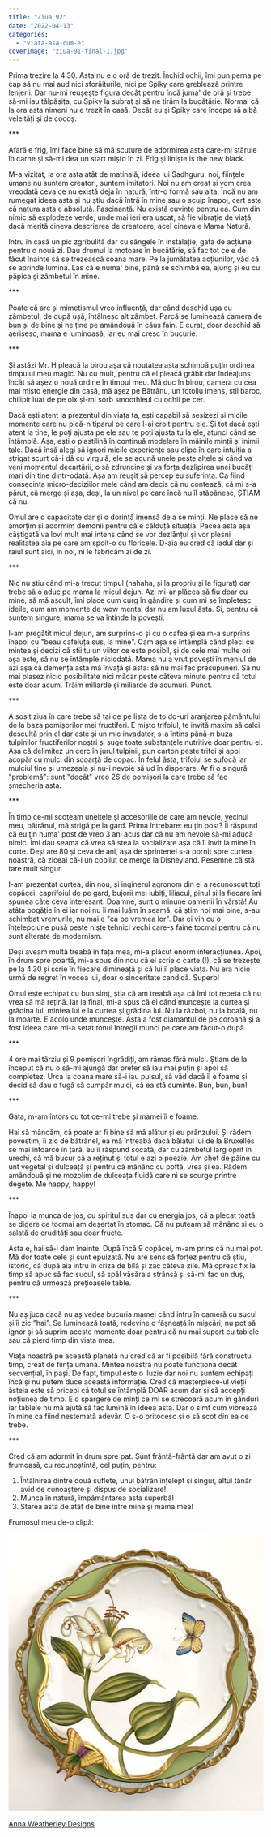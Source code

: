 ```yaml
---
title: "Ziua 92"
date: "2022-04-13"
categories: 
  - "viata-asa-cum-e"
coverImage: "ziua-91-final-1.jpg"
---
```


Prima trezire la 4.30. Asta nu e o oră de trezit. Închid ochii, îmi pun perna pe cap să nu mai aud nici sforăiturile, nici pe Spiky care greblează printre lenjerii. Dar nu-mi reușește figura decât pentru încă juma' de oră și trebe să-mi iau tălpășița, cu Spiky la subraț și să ne tirăm la bucătărie. Normal că la ora asta nimeni nu e trezit în casă. Decât eu și Spiky care începe să aibă veleități și de cocoș.

\*\*\*

Afară e frig, îmi face bine să mă scuture de adormirea asta care-mi stăruie în carne și să-mi dea un start mișto în zi. Frig și liniște is the new black.

M-a vizitat, la ora asta atât de matinală, ideea lui Sadhguru: noi, ființele umane nu suntem creatori, suntem imitatori. Noi nu am creat și vom crea vreodată ceva ce nu există deja în natură, într-o formă sau alta. Încă nu am rumegat ideea asta și nu știu dacă întră în mine sau o scuip înapoi, cert este că natura asta e absolută. Fascinantă. Nu există cuvinte pentru ea. Cum din nimic să explodeze verde, unde mai ieri era uscat, să fie vibrație de viață, dacă merită cineva descrierea de creatoare, acel cineva e Mama Natură.

Intru în casă un pic zgribulită dar cu sângele în instalație, gata de acțiune pentru o nouă zi. Dau drumul la motoare în bucătărie, să fac tot ce e de făcut înainte să se trezească coana mare. Pe la jumătatea acțiunilor, văd că se aprinde lumina. Las că e numa' bine, până se schimbă ea, ajung și eu cu păpica și zâmbetul în mine.

\*\*\*

Poate că are și mimetismul vreo influență, dar când deschid ușa cu zâmbetul, de după ușă, întâlnesc alt zâmbet. Parcă se luminează camera de bun și de bine și ne ține pe amândouă în căuș fain. E curat, doar deschid să aerisesc, mama e luminoasă, iar eu mai cresc în bucurie. 

\*\*\*

Și astăzi Mr. H pleacă la birou așa că noutatea asta schimbă puțin ordinea timpului meu magic. Nu cu mult, pentru că el pleacă grăbit dar îndeajuns încât să așez o nouă ordine în timpul meu. Mă duc în birou, camera cu cea mai mișto energie din casă, mă așez pe Bătrânu, un fotoliu imens, stil baroc, chilipir luat de pe olx și-mi sorb smoothieul cu ochii pe cer. 

Dacă ești atent la prezentul din viața ta, ești capabil să sesizezi și micile momente care nu pică-n tiparul pe care l-ai croit pentru ele. Și tot dacă ești atent la tine, le poți ajusta pe ele sau te poți ajusta tu la ele, atunci când se întâmplă. Așa, ești o plastilină în continuă modelare în mâinile minții și inimii tale. Dacă însă alegi să ignori micile experiențe sau clipe în care intuiția a strigat scurt că-i dă cu virgulă, ele se adună unele peste altele și când va veni momentul decartării, o să zdruncine și va forța dezlipirea unei bucăți mari din tine dintr-odată. Așa am reușit să percep eu suferința. Ca fiind consecința micro-deciziilor mele când am decis că nu contează, că mi s-a părut, că merge și așa, deși, la un nivel pe care încă nu îl stăpânesc, ȘTIAM că nu.

Omul are o capacitate dar și o dorință imensă de a se minți. Ne place să ne amorțim și adormim demonii pentru că e călduță situația. Pacea asta așa câștigată va lovi mult mai intens când se vor dezlănțui și vor plesni realitatea aia pe care am spoit-o cu floricele. D-aia eu cred că iadul dar și raiul sunt aici, în noi, ni le fabricăm zi de zi.

\*\*\*

Nic nu știu când mi-a trecut timpul (hahaha, și la propriu și la figurat) dar trebe să o aduc pe mama la micul dejun. Azi mi-ar plăcea să fiu doar cu mine, să mă ascult, îmi place cum curg în gândire și cum mi se împletesc ideile, cum am momente de wow mental dar nu am luxul ăsta. Și, pentru că suntem singure, mama se va întinde la povești.

I-am pregătit micul dejun, am surprins-o și cu o cafea și ea m-a surprins înapoi cu "beau cafeluța sus, la mine". Cam așa se întâmplă când pleci cu mintea și decizi că știi tu un viitor ce este posibil, și de cele mai multe ori așa este, să nu se întâmple niciodată. Mama nu a vrut povești în meniul de azi așa că demența asta mă învață și asta: să nu mai fac presupuneri. Să nu mai plasez nicio posibilitate nici măcar peste câteva minute pentru că totul este doar acum. Trăim miliarde și miliarde de acumuri. Punct.

\*\*\*

A sosit ziua în care trebe să tai de pe lista de to do-uri aranjarea pământului de la baza pomișorilor mei fructiferi. E mișto trifoiul, te invită maxim să calci desculță prin el dar este și un mic invadator, s-a întins până-n buza tulpinilor fructiferilor noștri și suge toate substanțele nutritive doar pentru el. Așa că delimitez un cerc în jurul tulpinii, pun carton peste trifoi și apoi acopăr cu mulci din scoarță de copac. În felul ăsta, trifoiul se sufocă iar mulciul ține și umezeala și nu-i nevoie să ud în disperare. Ar fi o singură "problemă": sunt "decât" vreo 26 de pomișori la care trebe să fac șmecheria asta. 

\*\*\*

În timp ce-mi scoteam uneltele și accesoriile de care am nevoie, vecinul meu, bătrânul, mă strigă pe la gard. Prima întrebare: eu țin post? Îi răspund că eu țin numa' post de vreo 3 ani acuș dar că nu am nevoie să-mi aducă nimic. Îmi dau seama că vrea să stea la socializare așa că îl invit la mine în curte. Deși are 80 și ceva de ani, așa de sprintenel s-a pornit spre curtea noastră, că ziceai că-i un copiluț ce merge la Disneyland. Pesemne că stă tare mult singur.

I-am prezentat curtea, din nou, și inginerul agronom din el a recunoscut toți copăcei, caprifoiul de pe gard, bujorii mei iubiți, liliacul, pinul și la fiecare îmi spunea câte ceva interesant. Doamne, sunt o minune oamenii în vârstă! Au atâta bogăție în ei iar noi nu îi mai luăm în seamă, că știm noi mai bine, s-au schimbat vremurile, nu mai e "ca pe vremea lor". Dar ei vin cu o înțelepciune pusă peste niște tehnici vechi care-s faine tocmai pentru că nu sunt alterate de modernism. 

Deși aveam multă treabă în fața mea, mi-a plăcut enorm interacțiunea. Apoi, în drum spre poartă, mi-a spus din nou că el scrie o carte (!), că se trezește pe la 4.30 și scrie în fiecare dimineață și că lui îi place viața. Nu era nicio urmă de regret în vocea lui, doar o sinceritate candidă. Superb! 

Omul este echipat cu bun simț, știa că am treabă așa că îmi tot repeta că nu vrea să mă rețină. Iar la final, mi-a spus că el când muncește la curtea și grădina lui, mintea lui e la curtea și grădina lui. Nu la război, nu la boală, nu la moarte. E acolo unde muncește. Asta a fost diamantul de pe coroană și a fost ideea care mi-a setat tonul întregii munci pe care am făcut-o după.

\*\*\*

4 ore mai târziu și 9 pomișori îngrădiți, am rămas fără mulci. Știam de la început că nu o să-mi ajungă dar prefer să iau mai puțin și apoi să completez. Urca la coana mare să-i iau pulsul, să văd dacă îi e foame și decid să dau o fugă să cumpăr mulci, că ea stă cuminte. Bun, bun, bun!

\*\*\*

Gata, m-am întors cu tot ce-mi trebe și mamei îi e foame.

Hai să mâncăm, că poate ar fi bine să mă alătur și eu prânzului. Și râdem, povestim, îi zic de bătrânel, ea mă întreabă dacă băiatul lui de la Bruxelles se mai întoarce în țară, eu îi răspund șocată, dar cu zâmbetul larg oprit în urechi, că mă bucur că a reținut și totul e azi o poezie. Am chef de pâine cu unt vegetal și dulceață și pentru că mănânc cu poftă, vrea și ea. Râdem amândouă și ne mozolim de dulceața fluidă care ni se scurge printre degete. Me happy, happy!

\*\*\*

Înapoi la munca de jos, cu spiritul sus dar cu energia jos, că a plecat toată se digere ce tocmai am deșertat în stomac. Că nu puteam să mănânc și eu o salată de crudități sau doar fructe. 

Asta e, hai să-i dam înainte. După încă 9 copăcei, m-am prins că nu mai pot. Mă dor toate cele și sunt epuizată. Nu are sens să forțez pentru că știu, istoric, că după aia intru în criza de bilă și zac câteva zile. Mă opresc fix la timp să apuc să fac sucul, să spăl văsăraia strânsă și să-mi fac un duș, pentru că urmează prețioasele table.

\*\*\*

Nu aș juca dacă nu aș vedea bucuria mamei când intru în cameră cu sucul și îi zic "hai". Se luminează toată, redevine o fâșneață în mișcări, nu pot să ignor și să suprim aceste momente doar pentru că nu mai suport eu tablele sau că pierd timp din viața mea.

Viața noastră pe această planetă nu cred că ar fi posibilă fără constructul timp, creat de ființa umană. Mintea noastră nu poate funcționa decât secvențial, în pași. De fapt, timpul este o iluzie dar noi nu suntem echipați încă și nu putem duce această informație. Cred că masterpiece-ul vieții ăsteia este să pricepi că totul se întâmplă DOAR acum dar și să accepți noțiunea de timp. E o spargere de minți ce mi se strecoară acum în gânduri iar tablele nu mă ajută să fac lumină în ideea asta. Dar o simt cum vibrează în mine ca fiind nestemată adevăr. O s-o pritocesc și o să scot din ea ce trebe.

\*\*\*

Cred că am adormit în drum spre pat. Sunt frântă-frântă dar am avut o zi frumoasă, cu recunoștintă, cel puțin, pentru:

1. Întâlnirea dintre două suflete, unul bătrân înțelept și singur, altul tânăr avid de cunoaștere și dispus de socializare!
2. Munca în natură, împământarea asta superbă!
3. Starea asta de atât de bine între mine și mama mea!

Frumosul meu de-o clipă:

![](images/beauty-plate.jpeg)

[Anna Weatherley Designs](https://ro.pinterest.com/annaweatherleydesigns/)
